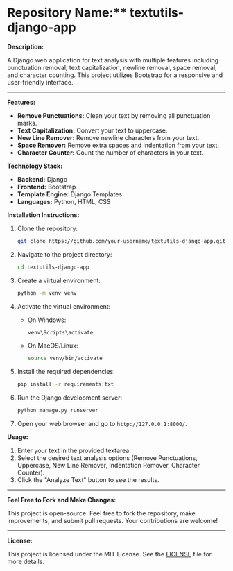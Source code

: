 # Repository Name:** textutils-django-app

**Description:**

A Django web application for text analysis with multiple features including punctuation removal, text capitalization, newline removal, space removal, and character counting. This project utilizes Bootstrap for a responsive and user-friendly interface.

---

**Features:**

- **Remove Punctuations:** Clean your text by removing all punctuation marks.
- **Text Capitalization:** Convert your text to uppercase.
- **New Line Remover:** Remove newline characters from your text.
- **Space Remover:** Remove extra spaces and indentation from your text.
- **Character Counter:** Count the number of characters in your text.

**Technology Stack:**

- **Backend:** Django
- **Frontend:** Bootstrap
- **Template Engine:** Django Templates
- **Languages:** Python, HTML, CSS

**Installation Instructions:**

1. Clone the repository:
   ```bash
   git clone https://github.com/your-username/textutils-django-app.git
   ```

2. Navigate to the project directory:
   ```bash
   cd textutils-django-app
   ```

3. Create a virtual environment:
   ```bash
   python -m venv venv
   ```

4. Activate the virtual environment:
   - On Windows:
     ```bash
     venv\Scripts\activate
     ```
   - On MacOS/Linux:
     ```bash
     source venv/bin/activate
     ```

5. Install the required dependencies:
   ```bash
   pip install -r requirements.txt
   ```

6. Run the Django development server:
   ```bash
   python manage.py runserver
   ```

7. Open your web browser and go to `http://127.0.0.1:8000/`.

**Usage:**

1. Enter your text in the provided textarea.
2. Select the desired text analysis options (Remove Punctuations, Uppercase, New Line Remover, Indentation Remover, Character Counter).
3. Click the "Analyze Text" button to see the results.

---

**Feel Free to Fork and Make Changes:**

This project is open-source. Feel free to fork the repository, make improvements, and submit pull requests. Your contributions are welcome!

---

**License:**

This project is licensed under the MIT License. See the [LICENSE](LICENSE) file for more details.
